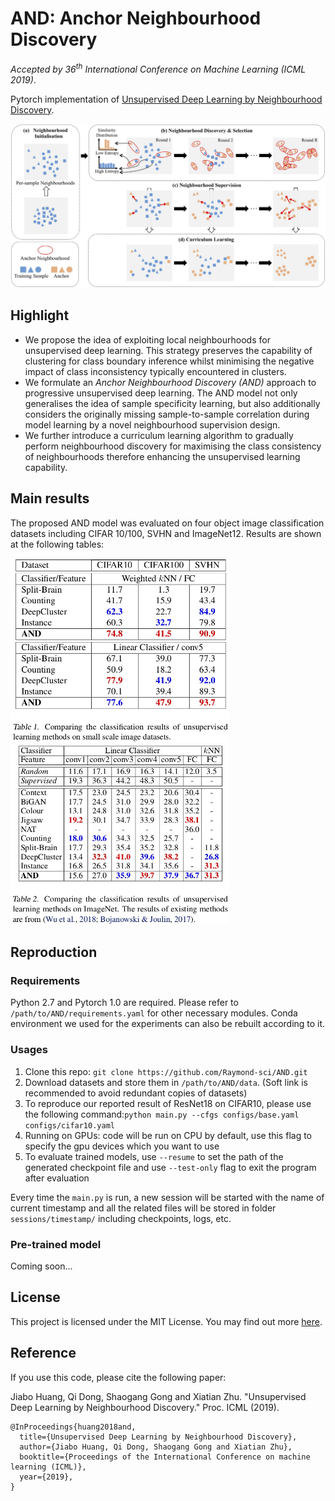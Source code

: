 # AND: Anchor Neighbourhood Discovery

*Accepted by 36<sup>th</sup> International Conference on Machine Learning (ICML 2019)*.

Pytorch implementation of [Unsupervised Deep Learning by Neighbourhood Discovery](). 

<img src="assets/training-pipeline.jpg" width="800">
<!--![pipeline](./assets/training-pipeline.jpg)-->

## Highlight
+ We propose the idea of exploiting local neighbourhoods for unsupervised deep learning. This strategy preserves the capability of clustering for class boundary inference whilst minimising the negative impact of class inconsistency typically encountered in clusters.
+ We formulate an *Anchor Neighbourhood Discovery (AND)* approach to progressive unsupervised deep learning. The AND model not only generalises the idea of sample specificity learning, but also additionally considers the originally missing sample-to-sample correlation during model learning by a novel neighbourhood supervision design.
+ We further introduce a curriculum learning algorithm to gradually perform neighbourhood discovery for maximising the class consistency of neighbourhoods therefore enhancing the unsupervised learning capability.

## Main results
The proposed AND model was evaluated on four object image classification datasets including CIFAR 10/100, SVHN and ImageNet12. Results are shown at the following tables:

<img src="assets/small-scale.jpg" width="350" />
<!--![small-scale](./assets/small-scale.jpg)-->

<img src="assets/large-scale.jpg" width="350" />
<!--![large-scale](./assets/large-scale.jpg)-->

## Reproduction

### Requirements
Python 2.7 and Pytorch 1.0 are required. Please refer to `/path/to/AND/requirements.yaml` for other necessary modules. Conda environment we used for the experiments can also be rebuilt according to it.

### Usages

1. Clone this repo: `git clone https://github.com/Raymond-sci/AND.git`
2. Download datasets and store them in `/path/to/AND/data`. (Soft link is recommended to avoid redundant copies of datasets)
2. To reproduce our reported result of ResNet18 on CIFAR10, please use the following command:`python main.py --cfgs configs/base.yaml configs/cifar10.yaml`
3. Running on GPUs: code will be run on CPU by default, use this flag to specify the gpu devices which you want to use
4. To evaluate trained models, use `--resume` to set the path of the generated checkpoint file and use `--test-only` flag to exit the program after evaluation

Every time the `main.py` is run, a new session will be started with the name of current timestamp and all the related files will be stored in folder `sessions/timestamp/` including checkpoints, logs, etc.

### Pre-trained model
Coming soon...

## License
This project is licensed under the MIT License. You may find out more [here](./LICENSE).

## Reference
If you use this code, please cite the following paper:

Jiabo Huang, Qi Dong, Shaogang Gong and Xiatian Zhu. "Unsupervised Deep Learning by Neighbourhood Discovery." Proc. ICML (2019).

```
@InProceedings{huang2018and,
  title={Unsupervised Deep Learning by Neighbourhood Discovery},
  author={Jiabo Huang, Qi Dong, Shaogang Gong and Xiatian Zhu},
  booktitle={Proceedings of the International Conference on machine learning (ICML)},
  year={2019},
}
```